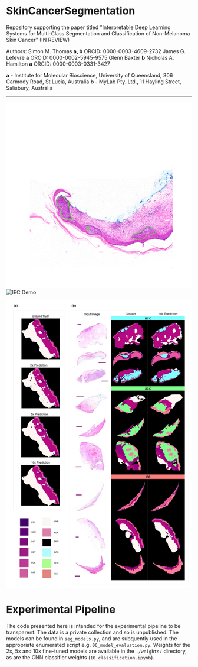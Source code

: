 # SkinCancerSegmentation
Repository supporting the paper titled "Interpretable Deep Learning Systems for Multi-Class Segmentation and Classification of Non-Melanoma Skin Cancer" (IN REVIEW)

Authors:
Simon M. Thomas **a, b** ORCID: 0000-0003-4609-2732
James G. Lefevre **a** ORCID: 0000-0002-5945-9575
Glenn Baxter **b**
Nicholas A. Hamilton **a** ORCID: 0000-0003-0331-3427

**a** - Institute for Molecular Bioscience, University of Queensland, 306 Carmody Road, St
Lucia, Australia
**b** - MyLab Pty. Ltd., 11 Hayling Street, Salisbury, Australia

<hr>

![BCC Demo](./assets/BCC.gif)
![IEC Demo](./assets/IEC.gif)

![Segmentation](./assets/whole_tissue_segmentation.png)


# Experimental Pipeline

The code presented here is intended for the experimental pipeline to be transparent. The data is a private collection and so is unpublished. The models
can be found in `seg_models.py`, and are subquently used in the appropriate enumerated script e.g. `06_model_evaluation.py`. Weights for the 2x, 5x and 10x
fine-tuned models are available in the `./weights/` directory, as are the CNN classifier weights (`10_classification.ipynb`). 





